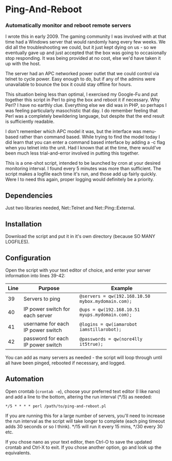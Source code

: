 # Ping-And-Reboot
### Automatically monitor and reboot remote servers

I wrote this in early 2009. The gaming community I was involved with at that time had a Windows server that would randomly hang every few weeks. We did all the troubleshooting we could, but it just kept dying on us - so we eventually gave up and just accepted that the box was going to occasionally stop responding. It was being provided at no cost, else we'd have taken it up with the host.

The server had an APC networked power outlet that we could control via telnet to cycle power. Easy enough to do, but if any of the admins were unavailable to bounce the box it could stay offline for hours. 

This situation being less than optimal, I exercised my Google-Fu and put together this script in Perl to ping the box and reboot it if necessary. Why Perl? I have no earthly clue. Everything else we did was in PHP, so perhaps I was feeling particularly masochistic that day. I do remember feeling that Perl was a completely bewildering language, but despite that the end result is sufficiently readable.

I don't remember which APC model it was, but the interface was menu-based rather than command based. While trying to find the model today I did learn that you can enter a command based interface by adding a -c flag when you telnet into the unit. Had I known that at the time, there would've been much less trial-and-error involved in putting this together.

This is a one-shot script, intended to be launched by cron at your desired monitoring interval. I found every 5 minutes was more than sufficient. The script makes a logfile each time it's run, and those add up fairly quickly. Were I to need this again, proper logging would definitely be a priority.

## Dependencies
Just two libraries needed, Net::Telnet and Net::Ping::External.

## Installation
Download the script and put it in it's own directory (because SO MANY LOGFILES).

## Configuration
Open the script with your text editor of choice, and enter your server information into lines 39-42: 

| Line | Purpose | Example |
|----|----|----|
| 39 | Servers to ping | ``` @servers = qw(192.168.10.50 mybox.mydomain.com); ``` |
| 40 | IP power switch for each server | ``` @ups = qw(192.168.10.51 myups.mydomain.com); ``` |
| 41 | username for each IP power switch | ``` @logins = qw(iamarobot iamstillarobot); ``` |
| 42 | password for each IP power switch | ``` @passwords = qw(nore4lly it5true);  ``` |

You can add as many servers as needed - the script will loop through until all have been pinged, rebooted if necessary, and logged.

## Automation
Open crontab (``` crontab -e ```), choose your preferred text editor (I like nano) and add a line to the bottom, altering the run interval (*/5) as needed:

``` */5 * * * * perl /path/to/ping-and-reboot.pl ```

If you are running this for a large number of servers, you'll need to increase the run interval as the script will take longer to complete (each ping timeout adds 30 seconds or so I think). */15 will run it every 15 mins, */30 every 30 etc. 

If you chose nano as your text editor, then Ctrl-O to save the updated crontab and Ctrl-X to exit. If you chose another option, go and look up the equivalents.
